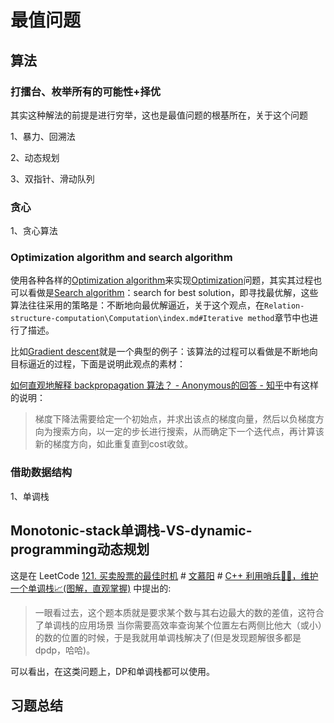 # 最值问题



## 算法

### 打擂台、枚举所有的可能性+择优

其实这种解法的前提是进行穷举，这也是最值问题的根基所在，关于这个问题

1、暴力、回溯法

2、动态规划

3、双指针、滑动队列

### 贪心

1、贪心算法



### Optimization algorithm and search algorithm

使用各种各样的[Optimization algorithm](https://en.wikipedia.org/wiki/Optimization_algorithm)来实现[Optimization](https://en.wikipedia.org/wiki/Mathematical_optimization)问题，其实其过程也可以看做是[Search algorithm](https://en.wikipedia.org/wiki/Search_algorithm)：search for best solution，即寻找最优解，这些算法往往采用的策略是：不断地向最优解逼近，关于这个观点，在`Relation-structure-computation\Computation\index.md#Iterative method`章节中也进行了描述。

比如[Gradient descent](https://en.wikipedia.org/wiki/Gradient_descent)就是一个典型的例子：该算法的过程可以看做是不断地向目标逼近的过程，下面是说明此观点的素材：

[如何直观地解释 backpropagation 算法？ - Anonymous的回答 - 知乎]( https://www.zhihu.com/question/27239198/answer/89853077)中有这样的说明：

> 梯度下降法需要给定一个初始点，并求出该点的梯度向量，然后以负梯度方向为搜索方向，以一定的步长进行搜索，从而确定下一个迭代点，再计算该新的梯度方向，如此重复直到cost收敛。



### 借助数据结构

1、单调栈



## Monotonic-stack单调栈-VS-dynamic-programming动态规划

这是在 LeetCode [121. 买卖股票的最佳时机](https://leetcode-cn.com/problems/best-time-to-buy-and-sell-stock/) # [文慕阳](https://leetcode-cn.com/u/wen-mu-yang/) # [C++ 利用哨兵👨‍✈️，维护一个单调栈📈(图解，直观掌握)](https://leetcode-cn.com/problems/best-time-to-buy-and-sell-stock/solution/c-li-yong-shao-bing-wei-hu-yi-ge-dan-diao-zhan-tu-/) 中提出的:



> 一眼看过去，这个题本质就是要求某个数与其右边最大的数的差值，这符合了单调栈的应用场景 当你需要高效率查询某个位置左右两侧比他大（或小）的数的位置的时候，于是我就用单调栈解决了(但是发现题解很多都是 dpdp，哈哈)。
>



可以看出，在这类问题上，DP和单调栈都可以使用。



## 习题总结

